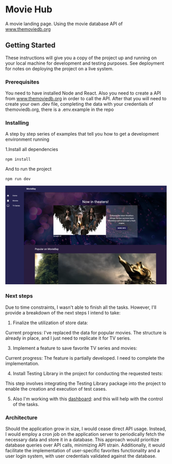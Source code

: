 # Movie Hub

A movie landing page. Using the movie database API of www.themoviedb.org


## Getting Started

These instructions will give you a copy of the project up and running on
your local machine for development and testing purposes. See deployment
for notes on deploying the project on a live system.

### Prerequisites

You need to have installed Node and React.
Also you need to create a API from  www.themoviedb.org in order to call the API.
After that you will need to create your own .dev file, completing the data with your credentials of themoviedb.org, there is a .env.example in the repo

### Installing

A step by step series of examples that tell you how to get a development
environment running

1.Install all dependencies

    npm install

And to run the project

    npm run dev

![Alt text](public/project.png)

### Next steps
Due to time constraints, I wasn't able to finish all the tasks. However, I'll provide a breakdown of the next steps I intend to take:

1. Finalize the utilization of store data:

Current progress: I've replaced the data for popular movies. The structure is already in place, and I just need to replicate it for TV series.

3. Implement a feature to save favorite TV series and movies:

Current progress: The feature is partially developed. I need to complete the implementation.

4. Install Testing Library in the project for conducting the requested tests:

This step involves integrating the Testing Library package into the project to enable the creation and execution of test cases.

5. Also I'm working with this [dashboard](https://github.com/users/MartinRob13/projects/2/views/1): and this will help with the control of the tasks.



### Architecture

Should the application grow in size, I would cease direct API usage. Instead, I would employ a cron job on the application server to periodically fetch the necessary data and store it in a database. This approach would prioritize database queries over API calls, minimizing API strain. 
Additionally, it would facilitate the implementation of user-specific favorites functionality and a user login system, with user credentials validated against the database.
